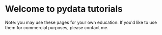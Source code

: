 # Welcome to pydata tutorials

Note: you may use these pages for your own education. If you'd like to use them for commercial purposes, please contact me.
